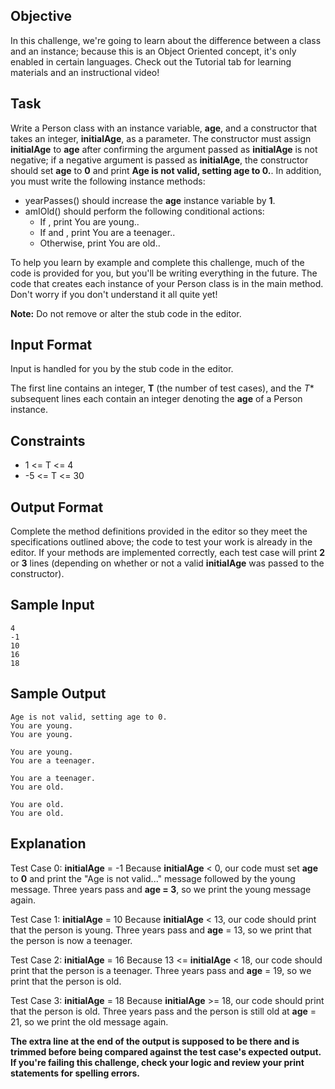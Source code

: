 ## Objective
In this challenge, we're going to learn about the difference between a class and an instance; because this is an Object Oriented concept, it's only enabled in certain languages. Check out the Tutorial tab for learning materials and an instructional video!

## Task
Write a Person class with an instance variable, **age**, and a constructor that takes an integer, **initialAge**, as a parameter. The constructor must assign **initialAge** to **age** after confirming the argument passed as **initialAge** is not negative; if a negative argument is passed as **initialAge**, the constructor should set **age** to **0** and print **Age is not valid, setting age to 0.**. In addition, you must write the following instance methods:

- yearPasses() should increase the **age** instance variable by **1**.
- amIOld() should perform the following conditional actions:
  - If , print You are young..
  - If  and , print You are a teenager..
  - Otherwise, print You are old..

To help you learn by example and complete this challenge, much of the code is provided for you, but you'll be writing everything in the future. The code that creates each instance of your Person class is in the main method. Don't worry if you don't understand it all quite yet!

**Note:** Do not remove or alter the stub code in the editor.

## Input Format
Input is handled for you by the stub code in the editor.

The first line contains an integer, **T** (the number of test cases), and the *T** subsequent lines each contain an integer denoting the **age** of a Person instance.

## Constraints
- 1 <= T <= 4
- -5 <= T <= 30

## Output Format
Complete the method definitions provided in the editor so they meet the specifications outlined above; the code to test your work is already in the editor. If your methods are implemented correctly, each test case will print **2** or **3** lines (depending on whether or not a valid **initialAge** was passed to the constructor).

## Sample Input 

```
4
-1
10
16
18
```

## Sample Output 

```
Age is not valid, setting age to 0.
You are young.
You are young.

You are young.
You are a teenager.

You are a teenager.
You are old.

You are old.
You are old.
```

## Explanation
Test Case 0: **initialAge** = -1
Because **initialAge** < 0, our code must set **age** to **0** and print the "Age is not valid..." message followed by the young message. Three years pass and **age = 3**, so we print the young message again.

Test Case 1: **initialAge** = 10
Because **initialAge** < 13, our code should print that the person is young. Three years pass and **age** = 13, so we print that the person is now a teenager.

Test Case 2: **initialAge** = 16
Because 13 <= **initialAge** < 18, our code should print that the person is a teenager. Three years pass and **age** = 19, so we print that the person is old.

Test Case 3: **initialAge** = 18
Because **initialAge** >= 18, our code should print that the person is old. Three years pass and the person is still old at **age** = 21, so we print the old message again.

**The extra line at the end of the output is supposed to be there and is trimmed before being compared against the test case's expected output. If you're failing this challenge, check your logic and review your print statements for spelling errors.**